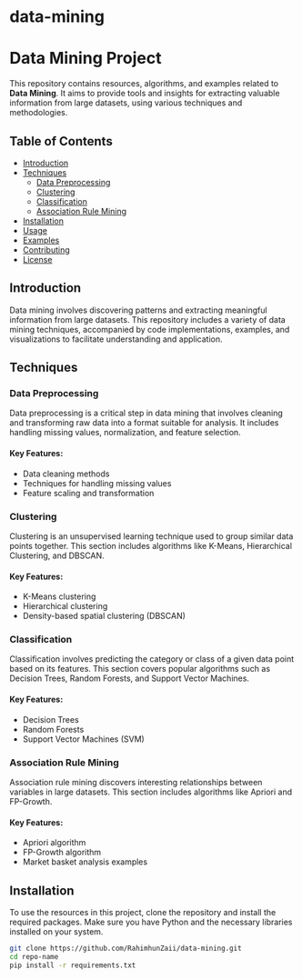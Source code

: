 # data-mining
# Data Mining Project

This repository contains resources, algorithms, and examples related to **Data Mining**. It aims to provide tools and insights for extracting valuable information from large datasets, using various techniques and methodologies.

## Table of Contents

- [Introduction](#introduction)
- [Techniques](#techniques)
  - [Data Preprocessing](#data-preprocessing)
  - [Clustering](#clustering)
  - [Classification](#classification)
  - [Association Rule Mining](#association-rule-mining)
- [Installation](#installation)
- [Usage](#usage)
- [Examples](#examples)
- [Contributing](#contributing)
- [License](#license)

## Introduction

Data mining involves discovering patterns and extracting meaningful information from large datasets. This repository includes a variety of data mining techniques, accompanied by code implementations, examples, and visualizations to facilitate understanding and application.

## Techniques

### Data Preprocessing

Data preprocessing is a critical step in data mining that involves cleaning and transforming raw data into a format suitable for analysis. It includes handling missing values, normalization, and feature selection.

#### Key Features:
- Data cleaning methods
- Techniques for handling missing values
- Feature scaling and transformation

### Clustering

Clustering is an unsupervised learning technique used to group similar data points together. This section includes algorithms like K-Means, Hierarchical Clustering, and DBSCAN.

#### Key Features:
- K-Means clustering
- Hierarchical clustering
- Density-based spatial clustering (DBSCAN)

### Classification

Classification involves predicting the category or class of a given data point based on its features. This section covers popular algorithms such as Decision Trees, Random Forests, and Support Vector Machines.

#### Key Features:
- Decision Trees
- Random Forests
- Support Vector Machines (SVM)

### Association Rule Mining

Association rule mining discovers interesting relationships between variables in large datasets. This section includes algorithms like Apriori and FP-Growth.

#### Key Features:
- Apriori algorithm
- FP-Growth algorithm
- Market basket analysis examples

## Installation

To use the resources in this project, clone the repository and install the required packages. Make sure you have Python and the necessary libraries installed on your system.

```bash
git clone https://github.com/RahimhunZaii/data-mining.git
cd repo-name
pip install -r requirements.txt
